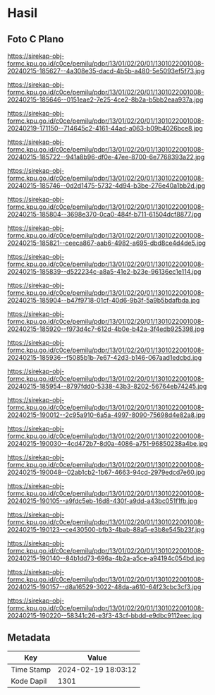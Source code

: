 # Hasil

## Foto C Plano

https://sirekap-obj-formc.kpu.go.id/c0ce/pemilu/pdpr/13/01/02/20/01/1301022001008-20240215-185627--4a308e35-dacd-4b5b-a480-5e5093ef5f73.jpg

https://sirekap-obj-formc.kpu.go.id/c0ce/pemilu/pdpr/13/01/02/20/01/1301022001008-20240215-185646--0151eae2-7e25-4ce2-8b2a-b5bb2eaa937a.jpg

https://sirekap-obj-formc.kpu.go.id/c0ce/pemilu/pdpr/13/01/02/20/01/1301022001008-20240219-171150--714645c2-4161-44ad-a063-b09b4026bce8.jpg

https://sirekap-obj-formc.kpu.go.id/c0ce/pemilu/pdpr/13/01/02/20/01/1301022001008-20240215-185722--941a8b96-df0e-47ee-8700-6e7768393a22.jpg

https://sirekap-obj-formc.kpu.go.id/c0ce/pemilu/pdpr/13/01/02/20/01/1301022001008-20240215-185746--0d2d1475-5732-4d94-b3be-276e40a1bb2d.jpg

https://sirekap-obj-formc.kpu.go.id/c0ce/pemilu/pdpr/13/01/02/20/01/1301022001008-20240215-185804--3698e370-0ca0-484f-b711-61504dcf8877.jpg

https://sirekap-obj-formc.kpu.go.id/c0ce/pemilu/pdpr/13/01/02/20/01/1301022001008-20240215-185821--ceeca867-aab6-4982-a695-dbd8ce4d4de5.jpg

https://sirekap-obj-formc.kpu.go.id/c0ce/pemilu/pdpr/13/01/02/20/01/1301022001008-20240215-185839--d522234c-a8a5-41e2-b23e-96136ec1e114.jpg

https://sirekap-obj-formc.kpu.go.id/c0ce/pemilu/pdpr/13/01/02/20/01/1301022001008-20240215-185904--b47f9718-01cf-40d6-9b3f-5a9b5bdafbda.jpg

https://sirekap-obj-formc.kpu.go.id/c0ce/pemilu/pdpr/13/01/02/20/01/1301022001008-20240215-185920--f973d4c7-612d-4b0e-b42a-3f4edb925398.jpg

https://sirekap-obj-formc.kpu.go.id/c0ce/pemilu/pdpr/13/01/02/20/01/1301022001008-20240215-185936--f5085b1b-7e67-42d3-b146-067aad1edcbd.jpg

https://sirekap-obj-formc.kpu.go.id/c0ce/pemilu/pdpr/13/01/02/20/01/1301022001008-20240215-185954--8797fdd0-5338-43b3-8202-56764eb74245.jpg

https://sirekap-obj-formc.kpu.go.id/c0ce/pemilu/pdpr/13/01/02/20/01/1301022001008-20240215-190012--2c95a910-6a5a-4997-8090-75698d4e82a8.jpg

https://sirekap-obj-formc.kpu.go.id/c0ce/pemilu/pdpr/13/01/02/20/01/1301022001008-20240215-190030--4cd472b7-8d0a-4086-a751-96850238a4be.jpg

https://sirekap-obj-formc.kpu.go.id/c0ce/pemilu/pdpr/13/01/02/20/01/1301022001008-20240215-190048--02ab1cb2-1b67-4663-94cd-2979edcd7e60.jpg

https://sirekap-obj-formc.kpu.go.id/c0ce/pemilu/pdpr/13/01/02/20/01/1301022001008-20240215-190105--a9fdc5eb-16d8-430f-a9dd-a43bc051f1fb.jpg

https://sirekap-obj-formc.kpu.go.id/c0ce/pemilu/pdpr/13/01/02/20/01/1301022001008-20240215-190123--ce430500-bfb3-4bab-88a5-e3b8e545b23f.jpg

https://sirekap-obj-formc.kpu.go.id/c0ce/pemilu/pdpr/13/01/02/20/01/1301022001008-20240215-190140--84b1dd73-696a-4b2a-a5ce-a94194c054bd.jpg

https://sirekap-obj-formc.kpu.go.id/c0ce/pemilu/pdpr/13/01/02/20/01/1301022001008-20240215-190157--d8a16529-3022-48da-a610-64f23cbc3cf3.jpg

https://sirekap-obj-formc.kpu.go.id/c0ce/pemilu/pdpr/13/01/02/20/01/1301022001008-20240215-190220--58341c26-e3f3-43cf-bbdd-e9dbc9112eec.jpg


## Metadata

| Key        | Value               |
| ---------- | ------------------- |
| Time Stamp | 2024-02-19 18:03:12 |
| Kode Dapil | 1301                |



